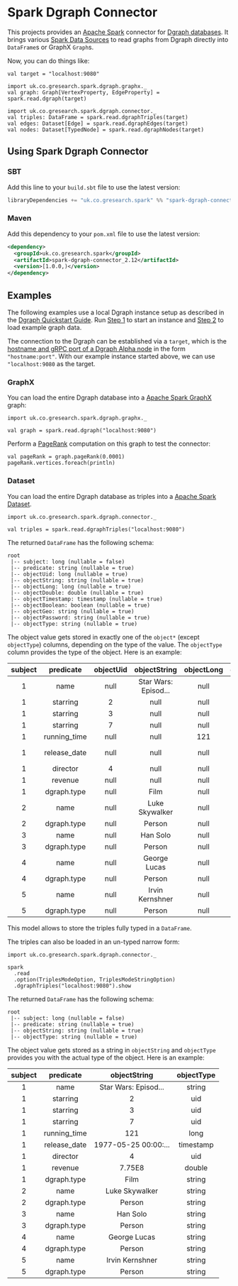 # Spark Dgraph Connector

This projects provides an [Apache Spark](https://spark.apache.org/) connector
for [Dgraph databases](https://dgraph.io/).
It brings various [Spark Data Sources](https://spark.apache.org/docs/latest/sql-data-sources.html)
to read graphs from Dgraph directly into `DataFrame`s or GraphX `Graph`s.

Now, you can do things like:

    val target = "localhost:9080"

    import uk.co.gresearch.spark.dgraph.graphx._
    val graph: Graph[VertexProperty, EdgeProperty] = spark.read.dgraph(target)

    import uk.co.gresearch.spark.dgraph.connector._
    val triples: DataFrame = spark.read.dgraphTriples(target)
    val edges: Dataset[Edge] = spark.read.dgraphEdges(target)
    val nodes: Dataset[TypedNode] = spark.read.dgraphNodes(target)

## Using Spark Dgraph Connector

### SBT

Add this line to your `build.sbt` file to use the latest version:

```sbt
libraryDependencies += "uk.co.gresearch.spark" %% "spark-dgraph-connector" % "[1.0.0,)"
```

### Maven

Add this dependency to your `pom.xml` file to use the latest version:

```xml
<dependency>
  <groupId>uk.co.gresearch.spark</groupId>
  <artifactId>spark-dgraph-connector_2.12</artifactId>
  <version>[1.0.0,)</version>
</dependency>
```

## Examples

The following examples use a local Dgraph instance setup as described in the
[Dgraph Quickstart Guide](https://dgraph.io/docs/get-started).
Run [Step 1](https://dgraph.io/docs/get-started/#step-1-run-dgraph) to start an instance and
[Step 2](https://dgraph.io/docs/get-started/#step-2-run-mutation) to load example graph data.

The connection to the Dgraph can be established via a `target`, which is the [hostname and gRPC port of a
Dgraph Alpha node](https://dgraph.io/docs/deploy/#cluster-setup) in the form `"hostname:port"`. With our example instance started above,
we can use `"localhost:9080` as the target.

### GraphX

You can load the entire Dgraph database into a
[Apache Spark GraphX](https://spark.apache.org/docs/latest/graphx-programming-guide.html)
graph:

    import uk.co.gresearch.spark.dgraph.graphx._

    val graph = spark.read.dgraph("localhost:9080")

Perform a [PageRank](https://spark.apache.org/docs/latest/graphx-programming-guide.html#pagerank)
computation on this graph to test the connector:

    val pageRank = graph.pageRank(0.0001)
    pageRank.vertices.foreach(println)


### Dataset

You can load the entire Dgraph database as triples into a [Apache Spark Dataset]().

    import uk.co.gresearch.spark.dgraph.connector._

    val triples = spark.read.dgraphTriples("localhost:9080")

The returned `DataFrame` has the following schema:

    root
     |-- subject: long (nullable = false)
     |-- predicate: string (nullable = true)
     |-- objectUid: long (nullable = true)
     |-- objectString: string (nullable = true)
     |-- objectLong: long (nullable = true)
     |-- objectDouble: double (nullable = true)
     |-- objectTimestamp: timestamp (nullable = true)
     |-- objectBoolean: boolean (nullable = true)
     |-- objectGeo: string (nullable = true)
     |-- objectPassword: string (nullable = true)
     |-- objectType: string (nullable = true)

The object value gets stored in exactly one of the `object*` (except `objectType`) columns, depending on the type of the value.
The `objectType` column provides the type of the object. Here is an example:

|subject|   predicate|objectUid|        objectString|objectLong|objectDouble|    objectTimestamp|objectBoolean|objectGeo|objectPassword|objectType|
|:-----:|:----------:|:-------:|:------------------:|:--------:|:----------:|:-----------------:|:-----------:|:-------:|:------------:|:--------:|
|      1|        name|     null|Star Wars: Episod...|      null|        null|               null|         null|     null|          null|    string|
|      1|    starring|        2|                null|      null|        null|               null|         null|     null|          null|       uid|
|      1|    starring|        3|                null|      null|        null|               null|         null|     null|          null|       uid|
|      1|    starring|        7|                null|      null|        null|               null|         null|     null|          null|       uid|
|      1|running_time|     null|                null|       121|        null|               null|         null|     null|          null|      long|
|      1|release_date|     null|                null|      null|        null|1977-05-25 00:00:00|         null|     null|          null| timestamp|
|      1|    director|        4|                null|      null|        null|               null|         null|     null|          null|       uid|
|      1|     revenue|     null|                null|      null|      7.75E8|               null|         null|     null|          null|    double|
|      1| dgraph.type|     null|                Film|      null|        null|               null|         null|     null|          null|    string|
|      2|        name|     null|      Luke Skywalker|      null|        null|               null|         null|     null|          null|    string|
|      2| dgraph.type|     null|              Person|      null|        null|               null|         null|     null|          null|    string|
|      3|        name|     null|            Han Solo|      null|        null|               null|         null|     null|          null|    string|
|      3| dgraph.type|     null|              Person|      null|        null|               null|         null|     null|          null|    string|
|      4|        name|     null|        George Lucas|      null|        null|               null|         null|     null|          null|    string|
|      4| dgraph.type|     null|              Person|      null|        null|               null|         null|     null|          null|    string|
|      5|        name|     null|     Irvin Kernshner|      null|        null|               null|         null|     null|          null|    string|
|      5| dgraph.type|     null|              Person|      null|        null|               null|         null|     null|          null|    string|

This model allows to store the triples fully typed in a `DataFrame`.

The triples can also be loaded in an un-typed narrow form:

    import uk.co.gresearch.spark.dgraph.connector._

    spark
      .read
      .option(TriplesModeOption, TriplesModeStringOption)
      .dgraphTriples("localhost:9080").show

The returned `DataFrame` has the following schema:

    root
     |-- subject: long (nullable = false)
     |-- predicate: string (nullable = true)
     |-- objectString: string (nullable = true)
     |-- objectType: string (nullable = true)

The object value gets stored as a string in `objectString` and `objectType` provides you
with the actual type of the object. Here is an example:

|subject|   predicate|        objectString|objectType|
|:-----:|:----------:|:------------------:|:--------:|
|      1|        name|Star Wars: Episod...|    string|
|      1|    starring|                   2|       uid|
|      1|    starring|                   3|       uid|
|      1|    starring|                   7|       uid|
|      1|running_time|                 121|      long|
|      1|release_date|1977-05-25 00:00:...| timestamp|
|      1|    director|                   4|       uid|
|      1|     revenue|              7.75E8|    double|
|      1| dgraph.type|                Film|    string|
|      2|        name|      Luke Skywalker|    string|
|      2| dgraph.type|              Person|    string|
|      3|        name|            Han Solo|    string|
|      3| dgraph.type|              Person|    string|
|      4|        name|        George Lucas|    string|
|      4| dgraph.type|              Person|    string|
|      5|        name|     Irvin Kernshner|    string|
|      5| dgraph.type|              Person|    string|

